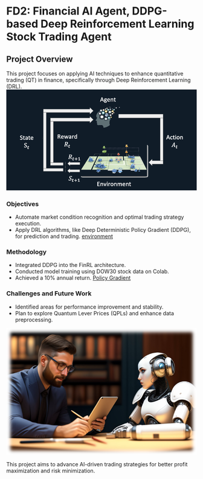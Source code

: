 # FD2: Financial AI Agent, DDPG-based Deep Reinforcement Learning Stock Trading Agent

## Project Overview
This project focuses on applying AI techniques to enhance quantitative trading (QT) in finance, specifically through Deep Reinforcement Learning (DRL).
![background](dl.png)

### Objectives
- Automate market condition recognition and optimal trading strategy execution.
- Apply DRL algorithms, like Deep Deterministic Policy Gradient (DDPG), for prediction and trading.
[environment](problem.png)


### Methodology
- Integrated DDPG into the FinRL architecture.
- Conducted model training using DOW30 stock data on Colab.
- Achieved a 10% annual return.
[Policy Gradient](pg.png)

### Challenges and Future Work
- Identified areas for performance improvement and stability.
- Plan to explore Quantum Lever Prices (QPLs) and enhance data preprocessing.

![background](future.png)

This project aims to advance AI-driven trading strategies for better profit maximization and risk minimization.
